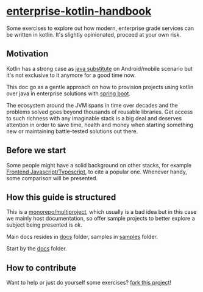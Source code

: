 # [enterprise-kotlin-handbook][0001]

Some exercises to explore out how modern, enterprise grade services can be
written in kotlin. It's slightly opinionated, proceed at your own risk.

## Motivation

Kotlin has a strong case as [java substitute][0002] on Android/mobile scenario
but it's not exclusive to it anymore for a good time now.

This doc go as a gentle approach on how to provision projects using kotlin over
java in enterprise solutions with [spring boot][0003].

The ecosystem around the JVM spans in time over decades and the problems solved
goes beyond thousands of reusable libraries. Get access to such richness with
any imaginable stack is a big deal and deserves attention in order to save time,
health and money when starting something new or maintaining battle-tested
solutions out there.

## Before we start

Some people might have a solid background on other stacks, for example
[Frontend Javascript/Typescript][0004], to cite a popular one. Whenever handy,
some comparison will be presented.

## How this guide is structured

This is a [monorepo/multiproject][0005], which usually is a bad idea but in this
case we mainly host documentation, so offer sample projects to better explore a
subject being presented is ok.

Main docs resides in [docs](docs) folder, samples in [samples](samples) folder.

Start by the [docs](docs) folder.

## How to contribute

Want to help or just do yourself some exercises? [fork this project][0006]!

[0001]: https://github.com/sombriks/enterprise-kotlin-handbook
[0002]: https://kotlinlang.org/docs/comparison-to-java.html
[0003]: https://spring.io/projects/spring-boot
[0004]: https://typescriptlang.org/
[0005]: https://en.wikipedia.org/wiki/Monorepo
[0006]: https://github.com/sombriks/enterprise-kotlin-handbook/fork
